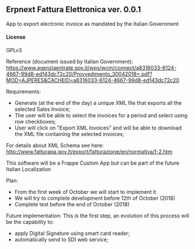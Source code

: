 ## Erpnext Fattura Elettronica ver. 0.0.1

App to export electronic invoice as mandated by the Italian Government

#### License

GPLv3

Reference (document issued by Italian Government):
https://www.agenziaentrate.gov.it/wps/wcm/connect/a8316033-6124-4667-99d8-ed143dc72c20/Provvedimento_30042018+.pdf?MOD=AJPERES&CACHEID=a8316033-6124-4667-99d8-ed143dc72c20

Requirements:

- Generate (at the end of the day) a unique XML file that exports all the selected Sales Invoice;
- The user will be able to select the invoices for a period and select using row checkboxes;
- User will click on "Export XML Invoices" and will be able to download the XML file containing the selected invoices;

For details about XML Schema see here:
http://www.fatturapa.gov.it/export/fatturazione/en/normativa/f-2.htm

This software will be a Frappe Custom App but can be part of the future Italian Localization

Plan:
- From the first week of October we will start to implement it.
- We will try to complete development before 12th of October (2018)
- Complete test before the end of October (2018)

Future implementation:
This is the first step, an evolution of this process will be the capability to:
- apply Digital Signature using smart card reader;
- automatically send to SDI web service;
